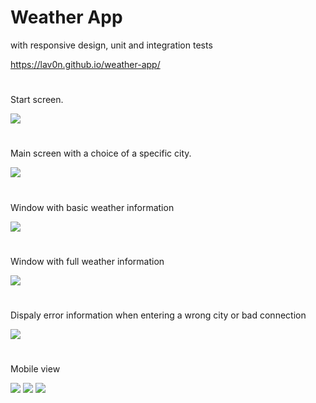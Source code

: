 # Weather App

with responsive design, unit and integration tests

https://lav0n.github.io/weather-app/
# 
Start screen. 

![](https://github.com/LaV0n/weather-app/blob/master/src/assets/image/Screenshot_1.png)
#
Main screen with a choice of a specific city.

![](https://github.com/LaV0n/weather-app/blob/master/src/assets/image/Screenshot_2.png)
#
Window with basic weather information

![](https://github.com/LaV0n/weather-app/blob/master/src/assets/image/Screenshot_3.png)
#
Window with full weather information

![](https://github.com/LaV0n/weather-app/blob/master/src/assets/image/Screenshot_4.png)
#
Dispaly error information when entering a wrong city or bad connection

![](https://github.com/LaV0n/weather-app/blob/master/src/assets/image/Screenshot_5.png)
#
Mobile view

![](https://github.com/LaV0n/weather-app/blob/master/src/assets/image/Screenshot_6.png)
![](https://github.com/LaV0n/weather-app/blob/master/src/assets/image/Screenshot_7.png)
![](https://github.com/LaV0n/weather-app/blob/master/src/assets/image/Screenshot_8.png)
